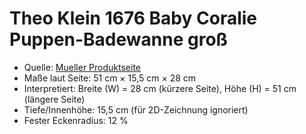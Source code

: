 # Theo Klein 1676 Baby Coralie Puppen-Badewanne groß

- Quelle: [Mueller Produktseite](https://www.mueller.de/p/theo-klein-1676-baby-coralie-puppen-badewanne-gross-fuer-bis-zu-50-cm-grosse-puppen-masse-51-cm-x-15-5-cm-x-28-cm-183455/?_pmclid=b_21407444_wp_4754915_k_6951541)
- Maße laut Seite: 51 cm × 15,5 cm × 28 cm
- Interpretiert: Breite (W) = 28 cm (kürzere Seite), Höhe (H) = 51 cm (längere Seite)
- Tiefe/Innenhöhe: 15,5 cm (für 2D-Zeichnung ignoriert)
- Fester Eckenradius: 12 %
